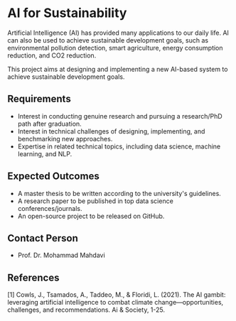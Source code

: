 # AI for Sustainability
Artificial Intelligence (AI) has provided many applications to our daily life. AI can also be used to achieve sustainable development goals, such as environmental pollution detection, smart agriculture, energy consumption reduction, and CO2 reduction.

This project aims at designing and implementing a new AI-based system to achieve sustainable development goals.


## Requirements
- Interest in conducting genuine research and pursuing a research/PhD path after graduation.
- Interest in technical challenges of designing, implementing, and benchmarking new approaches.
- Expertise in related technical topics, including data science, machine learning, and NLP.   


## Expected Outcomes 
- A master thesis to be written according to the university's guidelines.
- A research paper to be published in top data science conferences/journals.
- An open-source project to be released on GitHub. 


## Contact Person
- Prof. Dr. Mohammad Mahdavi


## References
[1] Cowls, J., Tsamados, A., Taddeo, M., & Floridi, L. (2021). The AI gambit: leveraging artificial intelligence to combat climate change—opportunities, challenges, and recommendations. Ai & Society, 1-25.